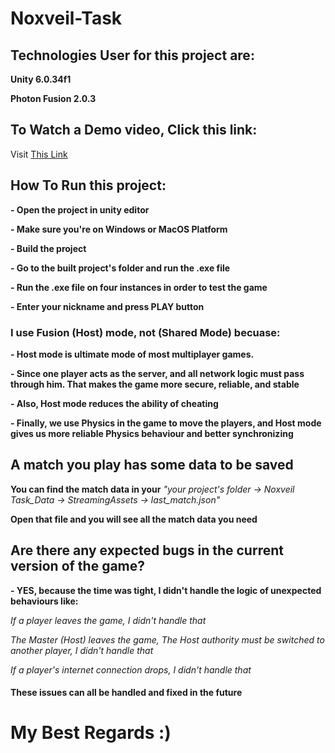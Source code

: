 # Noxveil-Task

## Technologies User for this project are:
**Unity 6.0.34f1**

**Photon Fusion 2.0.3**



## To Watch a Demo video, Click this link:
Visit [This Link](https://doc.photonengine.com/fusion/current)





## How To Run this project:
**- Open the project in unity editor**

**- Make sure you're on Windows or MacOS Platform**

**- Build the project**

**- Go to the built project's folder and run the .exe file**

**- Run the .exe file on four instances in order to test the game**

**- Enter your nickname and press PLAY button**


### I use Fusion (Host) mode, not (Shared Mode) becuase:
**- Host mode is ultimate mode of most multiplayer games.**

**- Since one player acts as the server, and all network logic must pass through him. That makes the game more secure, reliable, and stable**

**- Also, Host mode reduces the ability of cheating**

**- Finally, we use Physics in the game to move the players, and Host mode gives us more reliable Physics behaviour and better synchronizing**


## A match you play has some data to be saved
**You can find the match data in your**
*"your project's folder -> Noxveil Task_Data -> StreamingAssets -> last_match.json"*

**Open that file and you will see all the match data you need**


## Are there any expected bugs in the current version of the game?
**- YES, because the time was tight, I didn't handle the logic of unexpected behaviours like:**

*If a player leaves the game, I didn't handle that*

*The Master (Host) leaves the game, The Host authority must be switched to another player, I didn't handle that*

*If a player's internet connection drops, I didn't handle that*



#### These issues can all be handled and fixed in the future



# My Best Regards :)